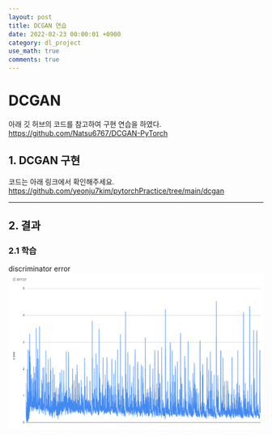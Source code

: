 ```yaml
---
layout: post
title: DCGAN 연습
date: 2022-02-23 00:00:01 +0900
category: dl_project
use_math: true
comments: true
---
```


# DCGAN

아래 깃 허브의 코드를 참고하여 구현 연습을 하였다. <br>
https://github.com/Natsu6767/DCGAN-PyTorch

## 1. DCGAN 구현

코드는 아래 링크에서 확인해주세요.
https://github.com/yeonju7kim/pytorchPractice/tree/main/dcgan

---
## 2. 결과

### 2.1 학습

discriminator error 
![alt text](/public/img/220223/discriminator_error.PNG)